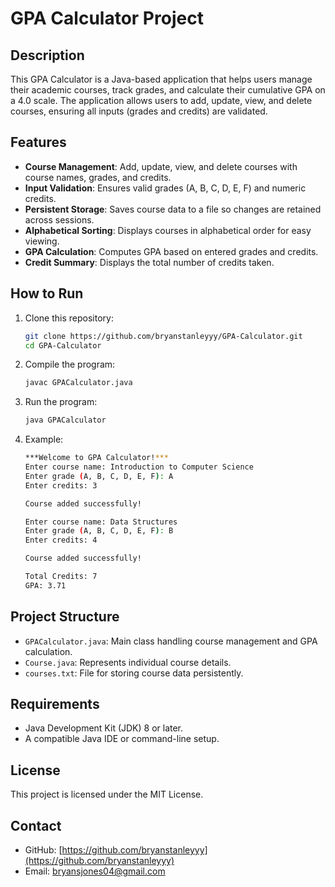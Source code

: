 # GPA Calculator Project

## Description
This GPA Calculator is a Java-based application that helps users manage their academic courses, track grades, and calculate their cumulative GPA on a 4.0 scale. The application allows users to add, update, view, and delete courses, ensuring all inputs (grades and credits) are validated.

## Features
- **Course Management**: Add, update, view, and delete courses with course names, grades, and credits.
- **Input Validation**: Ensures valid grades (A, B, C, D, E, F) and numeric credits.
- **Persistent Storage**: Saves course data to a file so changes are retained across sessions.
- **Alphabetical Sorting**: Displays courses in alphabetical order for easy viewing.
- **GPA Calculation**: Computes GPA based on entered grades and credits.
- **Credit Summary**: Displays the total number of credits taken.

## How to Run
1. Clone this repository:
   ```bash
   git clone https://github.com/bryanstanleyyy/GPA-Calculator.git
   cd GPA-Calculator
2. Compile the program:
   ```bash
   javac GPACalculator.java
3. Run the program:
   ```bash
   java GPACalculator
4. Example:
   ```bash
   ***Welcome to GPA Calculator!***
   Enter course name: Introduction to Computer Science
   Enter grade (A, B, C, D, E, F): A
   Enter credits: 3

   Course added successfully!

   Enter course name: Data Structures
   Enter grade (A, B, C, D, E, F): B
   Enter credits: 4

   Course added successfully!

   Total Credits: 7
   GPA: 3.71

## Project Structure
- `GPACalculator.java`: Main class handling course management and GPA calculation.
- `Course.java`: Represents individual course details.
- `courses.txt`: File for storing course data persistently.

## Requirements
- Java Development Kit (JDK) 8 or later.
- A compatible Java IDE or command-line setup.

## License
This project is licensed under the MIT License.

## Contact
- GitHub: [https://github.com/bryanstanleyyy](https://github.com/bryanstanleyyy)
- Email: bryansjones04@gmail.com
